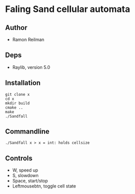 # Faling Sand cellular automata
## Author
- Ramon Reilman

## Deps
- Raylib, version 5.0

## Installation
```
git clone x
cd x
mkdir build
cmake ..
make
./Sandfall
```
## Commandline
```
./Sandfall x > x = int: holds cellsize
```

## Controls
- W, speed up
- S, slowdown
- Space, start/stop
- Leftmousebtn, toggle cell state
